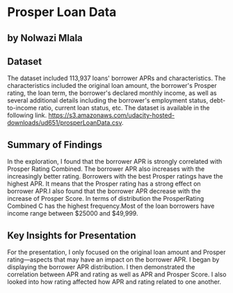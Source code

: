 # Prosper Loan Data
## by Nolwazi Mlala


## Dataset

The dataset included 113,937 loans' borrower APRs and characteristics. The characteristics included the original loan amount, the borrower's Prosper rating, the loan term, the borrower's declared monthly income, as well as several additional details including the borrower's employment status, debt-to-income ratio, current loan status, etc. The dataset is available in the following link. https://s3.amazonaws.com/udacity-hosted-downloads/ud651/prosperLoanData.csv.

## Summary of Findings
In the exploration, I found that the borrower APR is strongly correlated with Prosper Rating Combined.  The borrower APR also increases with the increasingly better rating. Borrowers with the best Prosper ratings have the highest APR. It means that the Prosper rating has a strong effect on borrower APR.I also found that the borrower APR decrease with the increase of Prosper Score. In terms of distribution the ProsperRating Combined C has the highest frequency.Most of the loan borrowers have income range between $25000 and $49,999.


## Key Insights for Presentation

For the presentation, I only focused on the original loan amount and Prosper rating—aspects that may have an impact on the borrower APR. I began by displaying the borrower APR distribution. I then demonstrated the correlation between APR and rating as well as APR and Prosper Score. I also looked into how rating affected how APR and rating related to one another.